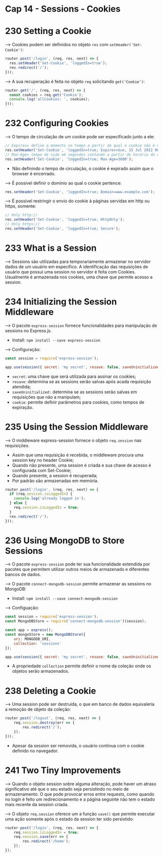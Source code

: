 # Cap 14 - Sessions - Cookies

# 230 Setting a Cookie
--> Cookies podem ser definidos no objeto `res` com `setHeader('Set-Cookie')`:
```javascript
router.post('/login', (req, res, next) => {
  res.setHeader('Set-Cookie', 'loggedIn=true');
  res.redirect('/');
}));
```
--> A sua recuperação é feita no objeto `req` solicitando `get('Cookie')`:
```javascript
router.get('/', (req, res, next) => {
  const cookies = req.get('Cookie');
  console.log('allCookies: ', cookies);
}));
```

# 232 Configuring Cookies
--> O tempo de circulação de um cookie pode ser especificado junto a ele:
```javascript
// Expires= define o momento no tempo a partir do qual o cookie não é mais enviado.
res.setHeader('Set-Cookie', 'loggedIn=true; Expires=Sun, 15 Jul 2012 00:00:01 GMT');
// Max-Age= tempo de vida em segundos contando a partir do horário do cliente.
res.setHeader('Set-Cookie', 'loggedIn=true; Max-Age=3600');
```
* Não definindo o tempo de circulação, o cookie é expirado assim que o browser é encerrado.

--> É possível definir o domínio ao qual o cookie pertence:
```javascript
res.setHeader('Set-Cookie', 'loggedIn=true; Domain=www.example.com');
```

--> É possível restringir o envio do cookie à páginas servidas em http ou https, somente:
```javascript
// Only http://
res.setHeader('Set-Cookie', 'loggedIn=true; HttpOnly');
// Only https://
res.setHeader('Set-Cookie', 'loggedIn=true; Secure');
```

# 233 What is a Session
--> Sessions são utilizadas para temporariamente armazenar no servidor dados de um usuário em específico. 
A identificação das requisições de usuário que possui uma session no servidor é feita com Cookies. 
Usualmente é armazenada nos cookies, uma chave que permite acesso a session.


# 234 Initializing the Session Middleware
--> O pacote `express-session` fornece funcionalidades para manipulação de sessions no Express.js.
* Install: `npm install --save express-session`

--> Configuração:
```javascript
const session = require('express-session');

app.use(session({ secret: 'my secret', resave: false, saveUninitialized: false }));
```
* `secret`: uma chave que será utilizada para assinar os cookies;
* `resave`: determina se as sessions serão salvas após acada requisição atendida;
* `saveUninitialized:` determina se as sessions serão salvas em requisições que não a manipulam;
* `cookie`: permite definir parâmetros para cookies, como tempos de expiração.

# 235 Using the Session Middleware
--> O middleware express-session fornece o objeto `req.session` nas requisições.
* Assim que uma requisição é recebida, o middleware procura uma session key no header Cookie;
* Quando não presente, uma session é criada e sua chave de acesso é configurada com Set-Cookie;
* Quando presente, a session é recuperada;
* Por padrão são armazenadas em memória.
```javascript
router.post('/login', (req, res, next) => {
  if (req.session.isLoggedIn) {
    console.log('already logged in');
  } else {
    req.session.isLoggedIn = true;
  }
  res.redirect('/');
}));
```

# 236 Using MongoDB to Store Sessions
--> O pacote `express-session` pode ter sua funcionalidade extendida por pacotes que permitem utilizar 
outros meios de armazenado e diferentes bancos de dados.

--> O pacote `connect-mongodb-session` permite armazenar as sessions no MongoDB:
* Install: `npm install --save connect-mongodb-session`

--> Configuação:
```javascript
const session = require('express-session');
const MongoDBStore = require('connect-mongodb-session')(session);

const app = express();
const mongoStore = new MongoDBStore({
    uri: MONGODB_URI,
    collection: 'sessions'
});

app.use(session({ secret: 'my secret', resave: false, saveUninitialized: false, store: mongoStore }));
```
* A propriedade `collection` permite definir o nome da coleção onde os objetos serão armazenados.

# 238 Deleting a Cookie
--> Uma session pode ser destruída, o que em banco de dados equivaleria a remoção de objeto da coleção:
```javascript
router.post('/logout', (req, res, next) => {
    req.session.destroy(err => {
        res.redirect('/');
    });
}));
```
* Apesar da session ser removida, o usuário continua com o cookie definido no navegador.

# 241 Two Tiny Improvements
--> Quando o objeto session sobre alguma alteração, pode haver um atraso significativo até que o seu estado 
seja persistindo no meio de armazenamento. O que pode provocar erros entre requests, como quando no login é 
feito um redirecionamento e a página seguinte não tem o estado mais recente da session criada.

--> O objeto `req.session` oferece um a função `save()` que permite executar uma ação somente após o estado 
da session ter sido persistido:
```javascript
router.post('/login', (req, res, next) => {
    req.session.isLoggedIn = true;
    req.session.save(err => {
        res.redirect('/home');
    });
});
```